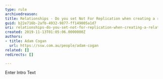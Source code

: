```yaml
---
type: rule
archivedreason: 
title: Relationships - Do you set Not For Replication when creating a relationship?
guid: b22e716b-2afb-4932-9877-ff149005a1d7
uri: relationships-do-you-set-not-for-replication-when-creating-a-relationship
created: 2019-11-13T01:05:06.0000000Z
authors:
- title: Adam Cogan
  url: https://ssw.com.au/people/adam-cogan
related: []
redirects: []

---
```



Enter Intro Text
<br><excerpt class='endintro'></excerpt><br>



